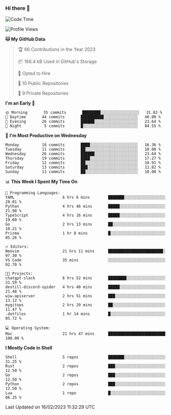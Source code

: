 ### Hi there 👋
<!--![visitors](https://visitor-badge.glitch.me/badge?page_id=d0zingcat)-->
<!--
**d0zingcat/d0zingcat** is a ✨ _special_ ✨ repository because its `README.md` (this file) appears on your GitHub profile.

Here are some ideas to get you started:

- 🔭 I’m currently working on ...
- 🌱 I’m currently learning ...
- 👯 I’m looking to collaborate on ...
- 🤔 I’m looking for help with ...
- 💬 Ask me about ...
- 📫 How to reach me: ...
- 😄 Pronouns: ...
- ⚡ Fun fact: ...
-->
<!--START_SECTION:waka-->
![Code Time](http://img.shields.io/badge/Code%20Time-2%2C313%20hrs%2042%20mins-blue)

![Profile Views](http://img.shields.io/badge/Profile%20Views-48-blue)

**🐱 My GitHub Data** 

> 🏆 66 Contributions in the Year 2023
 > 
> 📦 166.4 kB Used in GitHub's Storage 
 > 
> 💼 Opted to Hire
 > 
> 📜 10 Public Repositories 
 > 
> 🔑 9 Private Repositories  
 > 
**I'm an Early 🐤** 

```text
🌞 Morning       35 commits       ████████░░░░░░░░░░░░░░░░░   31.82 % 
🌆 Daytime       44 commits       ██████████░░░░░░░░░░░░░░░   40.00 % 
🌃 Evening       26 commits       ██████░░░░░░░░░░░░░░░░░░░   23.64 % 
🌙 Night          5 commits       █░░░░░░░░░░░░░░░░░░░░░░░░   04.55 % 

```
📅 **I'm Most Productive on Wednesday** 

```text
Monday          18 commits       ████░░░░░░░░░░░░░░░░░░░░░   16.36 % 
Tuesday         11 commits       ██░░░░░░░░░░░░░░░░░░░░░░░   10.00 % 
Wednesday       26 commits       ██████░░░░░░░░░░░░░░░░░░░   23.64 % 
Thursday        19 commits       ████░░░░░░░░░░░░░░░░░░░░░   17.27 % 
Friday          12 commits       ██░░░░░░░░░░░░░░░░░░░░░░░   10.91 % 
Saturday        13 commits       ███░░░░░░░░░░░░░░░░░░░░░░   11.82 % 
Sunday          11 commits       ██░░░░░░░░░░░░░░░░░░░░░░░   10.00 % 

```


📊 **This Week I Spent My Time On** 

```text
💬 Programming Languages: 
YAML                     6 hrs 6 mins        ███████░░░░░░░░░░░░░░░░░░   28.01 % 
Python                   4 hrs 46 mins       █████░░░░░░░░░░░░░░░░░░░░   21.90 % 
TypeScript               4 hrs 16 mins       █████░░░░░░░░░░░░░░░░░░░░   19.60 % 
Go                       2 hrs 13 mins       ██░░░░░░░░░░░░░░░░░░░░░░░   10.21 % 
Prisma                   1 hr 8 mins         █░░░░░░░░░░░░░░░░░░░░░░░░   05.26 % 

🔥 Editors: 
Neovim                   21 hrs 11 mins      ████████████████████████░   97.30 % 
VS Code                  35 mins             ░░░░░░░░░░░░░░░░░░░░░░░░░   02.70 % 

🐱‍💻 Projects: 
chatgpt-slack            6 hrs 52 mins       ████████░░░░░░░░░░░░░░░░░   31.59 % 
destill-discord-spider   4 hrs 40 mins       █████░░░░░░░░░░░░░░░░░░░░   21.48 % 
wiw-apiserver            2 hrs 51 mins       ███░░░░░░░░░░░░░░░░░░░░░░   13.12 % 
mygitops                 2 hrs 29 mins       ██░░░░░░░░░░░░░░░░░░░░░░░   11.47 % 
.dotfiles                1 hr 14 mins        █░░░░░░░░░░░░░░░░░░░░░░░░   05.72 % 

💻 Operating System: 
Mac                      21 hrs 47 mins      █████████████████████████   100.00 % 

```

**I Mostly Code in Shell** 

```text
Shell                    5 repos             ███████░░░░░░░░░░░░░░░░░░   31.25 % 
Rust                     2 repos             ███░░░░░░░░░░░░░░░░░░░░░░   12.50 % 
Go                       2 repos             ███░░░░░░░░░░░░░░░░░░░░░░   12.50 % 
Python                   2 repos             ███░░░░░░░░░░░░░░░░░░░░░░   12.50 % 
Lua                      1 repo              █░░░░░░░░░░░░░░░░░░░░░░░░   06.25 % 

```



 Last Updated on 16/02/2023 11:32:29 UTC
<!--END_SECTION:waka-->


